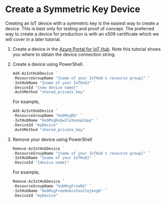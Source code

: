 # Create a Symmetric Key Device

Creating an IoT device with a symmetric key is the easiest way to create a device.  This is best only for testing and proof of concept. The preferred way to create a device for production is with an x509 certificate which we will cover in a later tutorial.

1. Create a device in the [Azure Portal for IoT Hub](https://learn.microsoft.com/en-us/azure/iot-hub/iot-hub-create-through-portal#register-a-new-device-in-the-iot-hub).  Note this tutorial shows you where to obtain the device connection string.
1. Create a device using PowerShell.

    ```powershell
    Add-AzIotHubDevice `
    -ResourceGroupName "{name of your IoTHub's resource group}" `
    -IotHubName "{name of your IoTHub}" `
    -DeviceId "{new device name}" `
    -AuthMethod "shared_private_key"
    ```

    For example,

    ```powershell
    Add-AzIotHubDevice `
    -ResourceGroupName "HubMsgRG" `
    -IotHubName "HubMsgHubw2lu5yeop2qwy" `
    -DeviceId "myDevice" `
    -AuthMethod "shared_private_key"
    ```

1. Remove your device using PowerShell

    ```powershell
    Remove-AzIotHubDevice `
    -ResourceGroupName "{name of your IoTHub's resource group}" `
    -IotHubName "{name of your IoTHub}" `
    -DeviceId "{device name}"
    ```

    For example,

    ```powershell
    Remove-AzIotHubDevice `
    -ResourceGroupName "HubMsgFreeRG" `
    -IotHubName "HubMsgFreeHubcv5xo2lejevg6" `
    -DeviceId "myDevice"
    ```
